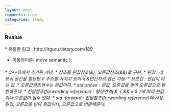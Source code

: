 ```yaml
---
layout: post
comments: true
categories: study
---
```

<h3>Rvalue</h3>
* 유용한 링크 : http://itguru.tistory.com/189

* 이동의미론( move semantic )
<h6>
 * C++11에서 추가된 개념. 
 * 참조를 왼값참조(&), 오른값참조(&&)로 구분.
   * 왼값 : 메모리 공간을 할당받고 주소를 가지고 있어서 &연산자로 접근 가능.
   * 오른값 : 왼값이 아닌 값.
 * 오른값참조변수는 왼값이다. 
 * std::move : 왼값, 오른값을 받아 오른값으로 변환해준다.
 * 전달참조(forwarding reference) : 형식연역( & + && = & )에 따라 왼값이나 오른값이 될수 있다.
 * std::forward : 전달참조(forwarding reference)에 사용. 왼값, 오른값을 받아 왼값이나, 오른값으로 변환해준다.
 </h6>
